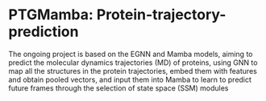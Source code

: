 # PTGMamba: Protein-trajectory-prediction
The ongoing project is based on the EGNN and Mamba models, aiming to predict the molecular dynamics trajectories (MD) of proteins, using GNN to map all the structures in the protein trajectories, embed them with features and obtain pooled vectors, and input them into Mamba to learn to predict future frames through the selection of state space (SSM) modules
